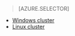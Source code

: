 > [AZURE.SELECTOR]
- [Windows cluster](/documentation/articles/hdinsight-develop-deploy-java-mapreduce)
- [Linux cluster](/documentation/articles/hdinsight-develop-deploy-java-mapreduce-linux)

